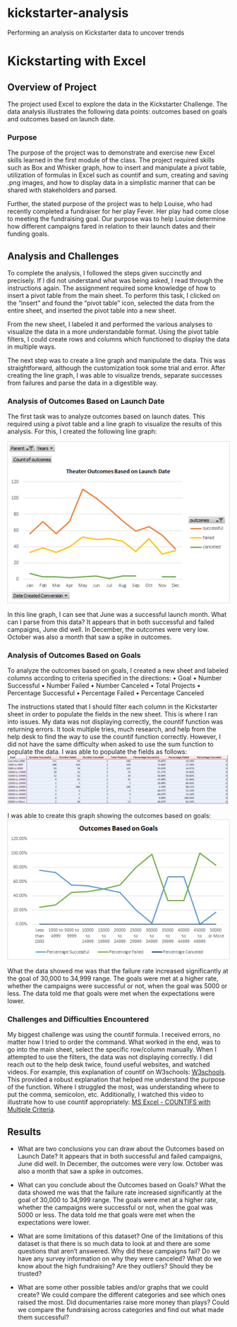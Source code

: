 # kickstarter-analysis
Performing an analysis on Kickstarter data to uncover trends
# Kickstarting with Excel

## Overview of Project
The project used Excel to explore the data in the Kickstarter Challenge. The data analysis illustrates the following data points: outcomes based on goals and outcomes based on launch date.

### Purpose
The purpose of the project was to demonstrate and exercise new Excel skills learned in the first module of the class. The project required skills such as Box and Whisker graph, how to insert and manipulate a pivot table, utilization of formulas in Excel such as countif and sum, creating and saving .png images, and how to display data in a simplistic manner that can be shared with stakeholders and parsed.

Further, the stated purpose of the project was to help Louise, who had recently completed a fundraiser for her play Fever. Her play had come close to meeting the fundraising goal. Our purpose was to help Louise determine how different campaigns fared in relation to their launch dates and their funding goals.
 
## Analysis and Challenges
To complete the analysis, I followed the steps given succinctly and precisely. If I did not understand what was being asked, I read through the instructions again. The assignment required some knowledge of how to insert a pivot table from the main sheet. To perform this task, I clicked on the “insert” and found the “pivot table” icon, selected the data from the entire sheet, and inserted the pivot table into a new sheet. 

From the new sheet, I labeled it and performed the various analyses to visualize the data in a more understandable format. Using the pivot table filters, I could create rows and columns which functioned to display the data in multiple ways. 

The next step was to create a line graph and manipulate the data. This was straightforward, although the customization took some trial and error. After creating the line graph, I was able to visualize trends, separate successes from failures and parse the data in a digestible way. 

### Analysis of Outcomes Based on Launch Date
The first task was to analyze outcomes based on launch dates. This required using a pivot table and a line graph to visualize the results of this analysis. For this, I created the following line graph:

![Theater Outcomes Based on Launch Date]( https://github.com/lllohr/kickstarter-analysis/blob/main/Theater_Outcomes_vs_Launch.png)

In this line graph, I can see that June was a successful launch month. What can I parse from this data? It appears that in both successful and failed campaigns, June did well. In December, the outcomes were very low. October was also a month that saw a spike in outcomes.
 
### Analysis of Outcomes Based on Goals
To analyze the outcomes based on goals, I created a new sheet and labeled columns according to criteria specified in the directions: 
•	Goal
•	Number Successful
•	Number Failed
•	Number Canceled
•	Total Projects
•	Percentage Successful
•	Percentage Failed
•	Percentage Canceled

The instructions stated that I should filter each column in the Kickstarter sheet in order to populate the fields in the new sheet. This is where I ran into issues. My data was not displaying correctly, the countif function was returning errors. It took multiple tries, much research, and help from the help desk to find the way to use the countif function correctly. However, I did not have the same difficulty when asked to use the sum function to populate the data. I was able to populate the fields as follows:
![Countif Chart]( https://github.com/lllohr/kickstarter-analysis/blob/main/countif_data.png)
 

I was able to create this graph showing the outcomes based on goals: 
![Outcomes Based on Goals]( https://github.com/lllohr/kickstarter-analysis/blob/main/Outcomes_vs_Goals.png)

What the data showed me was that the failure rate increased significantly at the goal of 30,000 to 34,999 range. The goals were met at a higher rate, whether the campaigns were successful or not, when the goal was 5000 or less. The data told me that goals were met when the expectations were lower. 

### Challenges and Difficulties Encountered

My biggest challenge was using the countif formula. I received errors, no matter how I tried to order the command. What worked in the end, was to go into the main sheet, select the specific row/column manually. When I attempted to use the filters, the data was not displaying correctly. I did reach out to the help desk twice, found useful websites, and watched videos. For example, this explanation of countif on W3schools: [W3schools]( https://www.w3schools.com/excel/excel_countif.php/). This provided a robust explanation that helped me understand the purpose of the function. Where I struggled the most, was understanding where to put the comma, semicolon, etc. Additionally, I watched this video to illustrate how to use countif appropriately: [MS Excel - COUNTIFS with Multiple Criteria]( https://youtu.be/azx7Nh8QXzY/). 

## Results
- What are two conclusions you can draw about the Outcomes based on Launch Date?
It appears that in both successful and failed campaigns, June did well. In December, the outcomes were very low. October was also a month that saw a spike in outcomes. 

- What can you conclude about the Outcomes based on Goals?
What the data showed me was that the failure rate increased significantly at the goal of 30,000 to 34,999 range. The goals were met at a higher rate, whether the campaigns were successful or not, when the goal was 5000 or less. The data told me that goals were met when the expectations were lower. 

- What are some limitations of this dataset?
One of the limitations of this dataset is that there is so much data to look at and there are some questions that aren’t answered. Why did these campaigns fail? Do we have any survey information on why they were canceled? What do we know about the high fundraising? Are they outliers? Should they be trusted? 

- What are some other possible tables and/or graphs that we could create?
We could compare the different categories and see which ones raised the most. Did documentaries raise more money than plays? Could we compare the fundraising across categories and find out what made them successful? 

